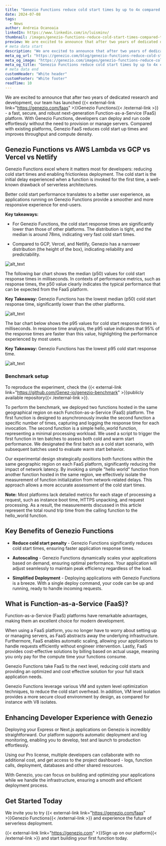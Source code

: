 ```yaml
---
title: "Genezio Functions reduce cold start times by up to 4x compared to AWS Lambda"
date: 2024-07-08
tags:
  - News
author: Andreia Ocanoaia
linkedIn: https://www.linkedin.com/in/luisminv/
thumbnail: /images/genezio-functions-reduce-cold-start-times-compared-to-Lambda.webp
preview: We are excited to announce that after two years of dedicated development, our team has launched Genezio Functions
# meta data start
description: "We are excited to announce that after two years of dedicated development, our team has launched Genezio Functions"
meta_og_url: "https://genezio.com/blog/genezio-functions-reduce-cold-start-times/"
meta_og_image: "https://genezio.com/images/genezio-functions-reduce-cold-start-times-compared-to-Lambda.webp"
meta_og_title: "Genezio Functions reduce cold start times by up to 4x compared to AWS Lambda"
# meta data end
customHeader: "White header"
customFooter: "White footer"
readTime: 10
---
```


We are excited to announce that after two years of dedicated research and development, our team has launched {{< external-link link="https://genezio.com/faas" >}}Genezio Functions{{< /external-link >}} - a fast, secure, and robust next-generation Function-as-a-Service (FaaS) platform. With Genezio Functions, developers can deploy and run code effortlessly without the need to provision or manage servers. Compared with existing platforms, Genezio FaaS reduces cold start up times and improves throughput and compute density.

## Genezio Functions vs AWS Lambda vs GCP vs Vercel vs Netlify

Genezio Functions excel where it matters most for developers: reducing cold start times and enabling frictionless deployment. The cold start is the initial delay experienced when a function is invoked for the first time, a well-known drawback of serverless architectures.

Better cold start performance translates to a better user experience, as applications running on Genezio Functions provide a smoother and more responsive experience for end-users.

**Key takeaways:**

- For Genezio Functions, the cold start response times are significantly lower than those of other platforms. The distribution is tight, and the median is around 78ms, indicating very fast cold start times.

- Compared to GCP, Vercel, and Netlify, Genezio has a narrower distribution (the height of the box), indicating reliability and predictability.

![alt_text](/posts/genezioFunctions2.webp)

The following bar chart shows the median (p50) values for cold start response times in milliseconds. In contexts of performance metrics, such as response times, the p50 value clearly indicates the typical performance that can be expected from the FaaS platform.

**Key Takeaway:** Genezio Functions has the lowest median (p50) cold start response time, significantly lower than the other platforms.

![alt_text](/posts/genezioFunctions3.webp)

The bar chart below shows the p95 values for cold start response times in milliseconds. In response time analysis, the p95 value indicates that 95% of the response times are faster than this value, highlighting the performance experienced by most users.

**Key Takeaway:** Genezio Functions has the lowest p95 cold start response time.

![alt_text](/posts/genezioFunctions1.webp)

### Benchmark setup

To reproduce the experiment, check the {{< external-link link="https://github.com/Genez-io/genezio-benchmark" >}}publicly available repository{{< /external-link >}}.

To perform the benchmark, we deployed two functions hosted in the same geographical region on each Function-as-a-Service (FaaS) platform. The first function is designed to asynchronously invoke the second function a specific number of times, capturing and logging the response time for each invocation. The second function is a simple hello_world function, representing a minimal processing workload.
We used a script to trigger the first function in ten batches to assess both cold and warm start performance. We designated the first batch as a cold start scenario, with subsequent batches used to evaluate warm start behavior.

Our experimental design strategically positions both functions within the same geographic region on each FaaS platform, significantly reducing the impact of network latency. By invoking a simple "hello world" function from another function hosted in the same region, we effectively isolate the measurement of function initialization from network-related delays. This approach allows a more accurate assessment of the cold start times.

**Note:** Most platforms lack detailed metrics for each stage of processing a request, such as instance boot time, HTTPS unpacking, and request processing. As a result, the measurements discussed in this article represent the total round trip time from the calling function to the hello_world function.

## Key Benefits of Genezio Functions

- **Reduce cold start penalty** - Genezio Functions significantly reduces cold start times, ensuring faster application response times.

- **Autoscaling** - Genezio Functions dynamically scales your applications based on demand, ensuring optimal performance. Your application will adjust seamlessly to maintain peak efficiency regardless of the load.

- **Simplified Deployment** - Deploying applications with Genezio Functions is a breeze. With a single deploy command, your code can be up and running, ready to handle incoming requests.

## What is Function-as-a-Service (FaaS)?

Function-as-a-Service (FaaS) platforms have remarkable advantages, making them an excellent choice for modern development.

When using a FaaS platform, you no longer have to worry about setting up or managing servers, as FaaS abstracts away the underlying infrastructure. Furthermore, FaaS enables automatic scaling, allowing your applications to handle requests efficiently without engineer intervention. Lastly, FaaS provides cost-effective solutions by billing based on actual usage, meaning you only pay for the compute time your functions consume.

Genezio Functions take FaaS to the next level, reducing cold starts and providing an optimized and cost effective solution for your full stack application needs.

Genezio Functions leverage various VM and system level optimization techniques, to reduce the cold start overhead. In addition, VM level isolation provides a more secure cloud environment by design, as compared for instance with V8 isolates.

## Enhancing Developer Experience with Genezio

Deploying your Express or Next.js applications on Genezio is incredibly straightforward. Our platform supports automatic deployment and log monitoring, enabling you to develop, test and launch to production effortlessly.

Using our Pro license, multiple developers can collaborate with no additional cost, and get access to the project dashboard - logs, function calls, deployment, databases and other shared resources.

With Genezio, you can focus on building and optimizing your applications while we handle the infrastructure, ensuring a smooth and efficient deployment process.

## Get Started Today

We invite you to try {{< external-link link="https://genezio.com/faas" >}}Genezio Functions{{< /external-link >}} and experience the future of serverless deployment.

{{< external-link link="https://genezio.com" >}}Sign up on our platform{{< /external-link >}} and start building your first function today.
